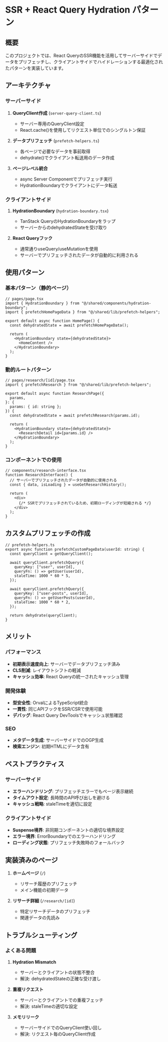 # SSR + React Query Hydration パターン

## 概要

このプロジェクトでは、React QueryのSSR機能を活用してサーバーサイドでデータをプリフェッチし、クライアントサイドでハイドレーションする最適化されたパターンを実装しています。

## アーキテクチャ

### サーバーサイド

1. **QueryClient作成** (`server-query-client.ts`)
   - サーバー専用のQueryClient設定
   - React.cache()を使用してリクエスト単位でのシングルトン保証

2. **データプリフェッチ** (`prefetch-helpers.ts`)
   - 各ページで必要なデータを事前取得
   - dehydrate()でクライアント転送用のデータ作成

3. **ページレベル統合**
   - async Server Componentでプリフェッチ実行
   - HydrationBoundaryでクライアントにデータ転送

### クライアントサイド

1. **HydrationBoundary** (`hydration-boundary.tsx`)
   - TanStack QueryのHydrationBoundaryをラップ
   - サーバーからのdehydratedStateを受け取り

2. **React Queryフック**
   - 通常通りuseQuery/useMutationを使用
   - サーバーでプリフェッチされたデータが自動的に利用される

## 使用パターン

### 基本パターン（静的ページ）

```tsx
// pages/page.tsx
import { HydrationBoundary } from "@/shared/components/hydration-boundary";
import { prefetchHomePageData } from "@/shared/lib/prefetch-helpers";

export default async function HomePage() {
  const dehydratedState = await prefetchHomePageData();

  return (
    <HydrationBoundary state={dehydratedState}>
      <HomeContent />
    </HydrationBoundary>
  );
}
```

### 動的ルートパターン

```tsx
// pages/research/[id]/page.tsx
import { prefetchResearch } from "@/shared/lib/prefetch-helpers";

export default async function ResearchPage({
  params,
}: {
  params: { id: string };
}) {
  const dehydratedState = await prefetchResearch(params.id);

  return (
    <HydrationBoundary state={dehydratedState}>
      <ResearchDetail id={params.id} />
    </HydrationBoundary>
  );
}
```

### コンポーネントでの使用

```tsx
// components/research-interface.tsx
function ResearchInterface() {
  // サーバーでプリフェッチされたデータが自動的に使用される
  const { data, isLoading } = useGetResearchHistory();

  return (
    <div>
      {/* SSRでプリフェッチされているため、初期ローディングが短縮される */}
    </div>
  );
}
```

## カスタムプリフェッチの作成

```tsx
// prefetch-helpers.ts
export async function prefetchCustomPageData(userId: string) {
  const queryClient = getQueryClient();

  await queryClient.prefetchQuery({
    queryKey: ["user", userId],
    queryFn: () => getUser(userId),
    staleTime: 1000 * 60 * 5,
  });

  await queryClient.prefetchQuery({
    queryKey: ["user-posts", userId],
    queryFn: () => getUserPosts(userId),
    staleTime: 1000 * 60 * 2,
  });

  return dehydrate(queryClient);
}
```

## メリット

### パフォーマンス

- **初期表示速度向上**: サーバーでデータプリフェッチ済み
- **CLS削減**: レイアウトシフトの軽減
- **キャッシュ効率**: React Queryの統一されたキャッシュ管理

### 開発体験

- **型安全性**: OrvalによるTypeScript統合
- **一貫性**: 同じAPIフックをSSR/CSRで使用可能
- **デバッグ**: React Query DevToolsでキャッシュ状態確認

### SEO

- **メタデータ生成**: サーバーサイドでのOGP生成
- **検索エンジン**: 初期HTMLにデータ含有

## ベストプラクティス

### サーバーサイド

- **エラーハンドリング**: プリフェッチエラーでもページ表示継続
- **タイムアウト設定**: 長時間のAPI呼び出しを避ける
- **キャッシュ戦略**: staleTimeを適切に設定

### クライアントサイド

- **Suspense境界**: 非同期コンポーネントの適切な境界設定
- **エラー境界**: ErrorBoundaryでのエラーハンドリング
- **ローディング状態**: プリフェッチ失敗時のフォールバック

## 実装済みのページ

1. **ホームページ** (`/`)
   - リサーチ履歴のプリフェッチ
   - メイン機能の初期データ

2. **リサーチ詳細** (`/research/[id]`)
   - 特定リサーチデータのプリフェッチ
   - 関連データの先読み

## トラブルシューティング

### よくある問題

1. **Hydration Mismatch**
   - サーバーとクライアントの状態不整合
   - 解決: dehydratedStateの正確な受け渡し

2. **重複リクエスト**
   - サーバーとクライアントでの重複フェッチ
   - 解決: staleTimeの適切な設定

3. **メモリリーク**
   - サーバーサイドでのQueryClient使い回し
   - 解決: リクエスト毎のQueryClient作成
